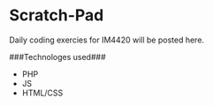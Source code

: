 # Scratch-Pad
Daily coding exercies for IM4420 will be posted here.

###Technologes used###
* PHP
* JS
* HTML/CSS
